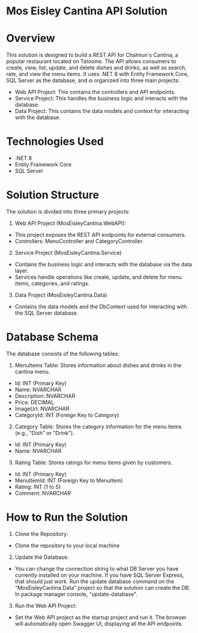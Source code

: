 # Mos Eisley Cantina API Solution

# Overview 
This solution is designed to build a REST API for Chalmun's Cantina, a popular restaurant located on Tatooine. The API allows consumers to create, view, list, update, and delete dishes and drinks, as well as search, rate, and view the menu items. It uses .NET 8 with Entity Framework Core, SQL Server as the database, and is organized into three main projects:

- Web API Project: This contains the controllers and API endpoints.
- Service Project: This handles the business logic and interacts with the database.
- Data Project: This contains the data models and context for interacting with the database.

# Technologies Used
- .NET 8
- Entity Framework Core
- SQL Server

# Solution Structure
The solution is divided into three primary projects:

1. Web API Project (MosEisleyCantina.WebAPI):
- This project exposes the REST API endpoints for external consumers.
- Controllers: MenuController and CategoryController.

2. Service Project (MosEisleyCantina.Service)
- Contains the business logic and interacts with the database via the data layer.
- Services handle operations like create, update, and delete for menu items, categories, and ratings.

3. Data Project (MosEisleyCantina.Data)
- Contains the data models and the DbContext used for interacting with the SQL Server database.

# Database Schema
The database consists of the following tables:

1. MenuItems Table: 
Stores information about dishes and drinks in the cantina menu.
- Id: INT (Primary Key)
- Name: NVARCHAR
- Description: NVARCHAR
- Price: DECIMAL
- ImageUrl: NVARCHAR
- CategoryId: INT (Foreign Key to Category)

2. Category Table: 
Stores the category information for the menu items (e.g., "Dish" or "Drink").
- Id: INT (Primary Key)
- Name: NVARCHAR

3. Rating Table: 
Stores ratings for menu items given by customers.
- Id: INT (Primary Key)
- MenuItemId: INT (Foreign Key to MenuItem)
- Rating: INT (1 to 5)
- Comment: NVARCHAR

# How to Run the Solution

1. Clone the Repository:
- Clone the repository to your local machine

2. Update the Database:
- You can change the connection string to what DB Server you have currently installed on your machine. If you have SQL Server Express, that should just work. Run the update database command on the “MosEisleyCantina.Data” project so that the solution can create the DB. In package manager console, "update-database".

3. Run the Web API Project:
- Set the Web API project as the startup project and run it. The browser will automatically open Swagger UI, displaying all the API endpoints.


